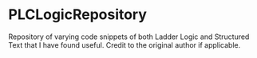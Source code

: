 # PLCLogicRepository
Repository of varying code snippets of both Ladder Logic and Structured Text that I have found useful. Credit to the original author if applicable. 
